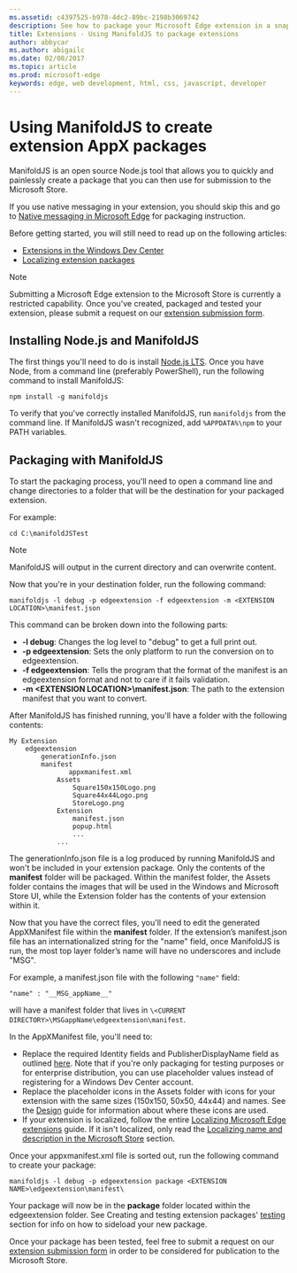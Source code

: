 ```yaml
---
ms.assetid: c4397525-b978-4dc2-89bc-2198b3069742
description: See how to package your Microsoft Edge extension in a snap with ManifoldJS, the Node.js open source tool.
title: Extensions - Using ManifoldJS to package extensions
author: abbycar
ms.author: abigailc
ms.date: 02/08/2017
ms.topic: article
ms.prod: microsoft-edge
keywords: edge, web development, html, css, javascript, developer
---
```


# Using ManifoldJS to create extension AppX packages

ManifoldJS is an open source Node.js tool that allows you to quickly and painlessly create a package that you can then use for submission to the Microsoft Store.

If you use native messaging in your extension, you should skip this and go to [Native messaging in Microsoft Edge](../native-messaging.md#creating-an-extension-with-native-messaging) for packaging instruction. 

Before getting started, you will still need to read up on the following articles:

- [Extensions in the Windows Dev Center](./extensions-in-the-windows-dev-center.md)
- [Localizing extension packages](./localizing-extension-packages.md)

> [!NOTE]
> Submitting a Microsoft Edge extension to the Microsoft Store is currently a restricted capability. Once you've created, packaged and tested your extension, please submit a request on our [extension submission form](http://aka.ms/extension-request).


## Installing Node.js and ManifoldJS

The first things you'll need to do is install [Node.js LTS](https://nodejs.org/en/download/).
Once you have Node, from a command line (preferably PowerShell), run the following command to install ManifoldJS:

`npm install -g manifoldjs`

To verify that you've correctly installed ManifoldJS, run `manifoldjs` from the command line. If ManifoldJS wasn't recognized, add `%APPDATA%\npm` to your PATH variables.

## Packaging with ManifoldJS

To start the packaging process, you'll need to open a command line and change directories to a folder that will be the destination for your packaged extension.

For example:

`cd C:\manifoldJSTest`

> [!NOTE]
> ManifoldJS will output in the current directory and can overwrite content.



Now that you're in your destination folder, run the following command:

`manifoldjs -l debug -p edgeextension -f edgeextension -m <EXTENSION LOCATION>\manifest.json`


This command can be broken down into the following parts:
 -	**-l debug**: Changes the log level to "debug" to get a full print out.
 -	**-p edgeextension**: Sets the only platform to run the conversion on to edgeextension.
 -	**-f edgeextension**: Tells the program that the format of the manifest is an edgeextension format and not to care if it fails validation.
 -	**-m \<EXTENSION LOCATION>\manifest.json**: The path to the extension manifest that you want to convert.


After ManifoldJS has finished running, you'll have a folder with the following contents:

    My Extension
        edgeextension
            generationInfo.json
            manifest
            	   appxmanifest.xml
                Assets
                    Square150x150Logo.png
                    Square44x44Logo.png
                    StoreLogo.png    
                Extension
                    manifest.json
                    popup.html
                    ...
                ...

The generationInfo.json file is a log produced by running ManifoldJS and won't be included in your extension package. Only the contents of the **manifest** folder will be packaged. Within the manifest folder, the Assets folder contains the images that will be used in the Windows and Microsoft Store UI, while the Extension folder has the contents of your extension within it.


Now that you have the correct files, you'll need to edit the generated AppXManifest file within the **manifest** folder. If the extension’s manifest.json file has an internationalized string for the "name" field, once ManifoldJS is run, the most top layer folder’s name will have no underscores and include "MSG".

For example, a manifest.json file with the following `"name"` field:

`"name" : "__MSG_appName__"`

will have a manifest folder that lives in `\<CURRENT DIRECTORY>\MSGappName\edgeextension\manifest`.

In the AppXManifest file, you'll need to:
 -	Replace the required Identity fields and PublisherDisplayName field as outlined [here](./creating-and-testing-extension-packages.md#app-identity-template-values). Note that if you're only packaging for testing purposes or for enterprise distribution, you can use placeholder values instead of registering for a Windows Dev Center account.
 -	Replace the placeholder icons in the Assets folder with icons for your extension with the same sizes (150x150, 50x50, 44x44) and names. See the [Design](./../design.md#icons-for-packaging) guide for information about where these icons are used.
 - If your extension is localized, follow the entire [Localizing Microsoft Edge extensions](./localizing-extension-packages.md) guide. If it isn't localized, only read the [Localizing name and description in the Microsoft Store](./localizing-extension-packages.md#localizing-name-and-description-in-the-windows-store) section.

Once your appxmanifest.xml file is sorted out, run the following command to create your package:

`manifoldjs -l debug -p edgeextension package <EXTENSION NAME>\edgeextension\manifest\`

Your package will now be in the **package** folder located within the edgeextension folder. See Creating and testing extension packages' [testing](./creating-and-testing-extension-packages.md#testing-an-appx-package) section for info on how to sideload your new package.

Once your package has been tested, feel free to submit a request on our [extension submission form](http://aka.ms/extension-request) in order to be considered for publication to the Microsoft Store.

